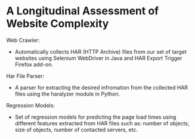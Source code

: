 # A Longitudinal Assessment of Website Complexity

Web Crawler:
- Automatically collects HAR (HTTP Archive) files from our set of target websites using Selenium WebDriver in Java and HAR Export Trigger Firefox add-on.
 
 Har File Parser:
  - A parser for extracting the desired infromation from the collected HAR files using the haralyzer module in Python.
  
Regression Models:
 - Set of regression models for predicting the page load times using different features extracted from HAR files such as: number of objects, size of objects, number of contacted servers, etc.
